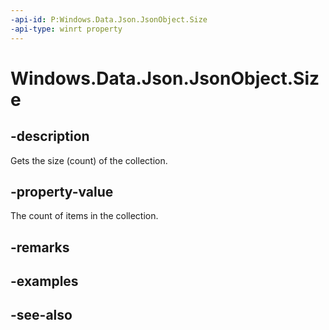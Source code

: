 ----api-id: P:Windows.Data.Json.JsonObject.Size
-api-type: winrt property
---<!-- Property syntaxpublic uint Size { get; }--># Windows.Data.Json.JsonObject.Size## -descriptionGets the size (count) of the collection.## -property-valueThe count of items in the collection.## -remarks## -examples## -see-also